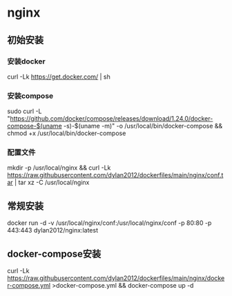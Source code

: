 # nginx
## 初始安装
### 安装docker
curl -Lk https://get.docker.com/ | sh
### 安装compose
sudo curl -L "https://github.com/docker/compose/releases/download/1.24.0/docker-compose-$(uname -s)-$(uname -m)" -o /usr/local/bin/docker-compose && chmod +x  /usr/local/bin/docker-compose
### 配置文件
mkdir -p /usr/local/nginx && curl -Lk https://raw.githubusercontent.com/dylan2012/dockerfiles/main/nginx/conf.tar | tar xz -C /usr/local/nginx

## 常规安装

docker run -d -v /usr/local/nginx/conf:/usr/local/nginx/conf -p 80:80 -p 443:443 dylan2012/nginx:latest

## docker-compose安装

curl -Lk https://raw.githubusercontent.com/dylan2012/dockerfiles/main/nginx/docker-compose.yml >docker-compose.yml && docker-compose up -d
